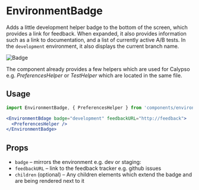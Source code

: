 EnvironmentBadge
=====

Adds a little development helper badge to the bottom of the screen, which provides a link for feedback.
When expanded, it also provides information such as a link to documentation, and a list of currently active A/B tests.
In the `development` environment, it also displays the current branch name.

![Badge](https://cldup.com/eS40s3u70a.png)

The component already provides a few helpers which are used for Calypso e.g. _PreferencesHelper_ or _TestHelper_ which are located in the same file.

## Usage

```jsx
import EnvironmentBadge, { PreferencesHelper } from 'components/environment-badge';

<EnvironmentBdage badge="development" feedbackURL="http://feedback">
  <PreferencesHelper />
</EnvironmentBadge>
```

## Props

* `badge` – mirrors the environment e.g. dev or staging:
* `feedbackURL` – link to the feedback tracker e.g. github issues
* `children` (optional) – Any children elements which extend the badge and are being rendered next to it
